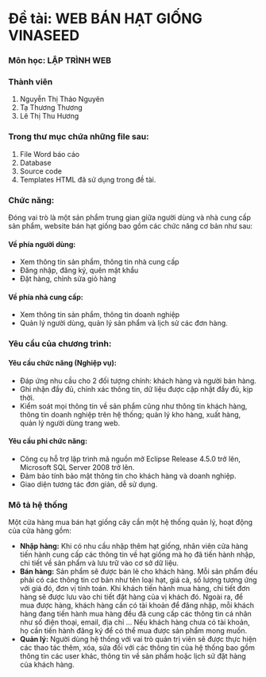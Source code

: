 # Đề tài: WEB BÁN HẠT GIỐNG VINASEED
### Môn học: LẬP TRÌNH WEB
### Thành viên
1. Nguyễn Thị Thảo Nguyên
2. Tạ Thương Thương
3. Lê Thị Thu Hương
### Trong thư mục chứa những file sau:
1. File Word báo cáo
2. Database 
3. Source code 
4. Templates HTML đã sử dụng trong đề tài.
### Chức năng:
Đóng vai trò là một sản phẩm trung gian giữa người dùng và nhà cung cấp sản phẩm, website bán hạt giống bao gồm các chức năng cơ bản như sau:   
#### **Về phía người dùng:**  
+ Xem thông tin sản phẩm, thông tin nhà cung cấp  
+ Đăng nhập, đăng ký, quên mật khẩu  
+ Đặt hàng, chỉnh sửa giỏ hàng
#### **Về phía nhà cung cấp:**  
+ Xem thông tin sản phẩm, thông tin doanh nghiệp  
+ Quản lý người dùng, quản lý sản phẩm và lịch sử các đơn hàng.  
### Yêu cầu của chương trình: 
#### **Yêu cầu chức năng (Nghiệp vụ):**
+ Đáp ứng nhu cầu cho 2 đối tượng chính: khách hàng và người bán hàng.
+ Ghi nhận đầy đủ, chính xác thông tin, dữ liệu được cập nhật đầy đủ, kịp thời.
+ Kiểm soát mọi thông tin về sản phẩm cũng như thông tin khách hàng, thông tin doanh nghiệp trên hệ thống; quản lý kho hàng, xuất hàng, quản lý người dùng trang web.
#### **Yêu cầu phi chức năng:**
+ Công cụ hỗ trợ lập trình mã nguồn mở Eclipse Release 4.5.0 trở lên, Microsoft SQL Server 2008 trở lên.
+ Đảm bảo tính bảo mật thông tin cho khách hàng và doanh nghiệp.
+ Giao diện tương tác đơn giản, dễ sử dụng.
### Mô tả hệ thống
Một cửa hàng mua bán hạt giống cây cần một hệ thống quản lý, hoạt động của cửa hàng gồm:
- **Nhập hàng:** Khi có nhu cầu nhập thêm hạt giống, nhân viên cửa hàng tiến hành cung cấp các thông tin về hạt giống mà họ đã tiến hành nhập, chi tiết về sản phẩm và lưu trữ vào cơ sở dữ liệu.
-	**Bán hàng:** Sản phẩm sẽ được bán lẻ cho khách hàng. Mỗi sản phẩm đều phải có các thông tin cơ bản như tên loại hạt, giá cả, số lượng tương ứng với giá đó, đơn vị tính toán. Khi khách tiến hành mua hàng, chi tiết đơn hàng sẽ được lưu vào chi tiết đặt hàng của vị khách đó. Ngoài ra, để mua được hàng, khách hàng cần có tài khoản để đăng nhập, mỗi khách hàng đang tiến hành mua hàng đều đã cung cấp các thông tin cá nhân như số điện thoại, email, địa chỉ … Nếu khách hàng chưa có tài khoản, họ cần tiến hành đăng ký để có thể mua được sản phẩm mong muốn.
-	**Quản lý:** Người dùng hệ thống với vai trò quản trị viên sẽ được thực hiện các thao tác thêm, xóa, sửa đối với các thông tin của hệ thống bao gồm thông tin các user khác, thông tin về sản phẩm hoặc lịch sử đặt hàng của khách hàng.

